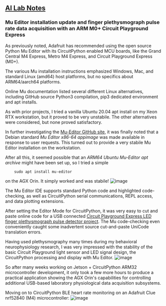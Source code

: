 ## <u>AI Lab Notes</u>

### Mu Editor installation update and finger plethysmograph pulse rate data acquisition with an ARM M0+ Circuit Playground Express

As previously noted, Adafruit has recommended using the open source Python Mu Editor with its CircuitPython enabled MCU boards, like the Grand Central M4 Express, Metro M4 Express, and Circuit Playground Express (M0+).  

The various Mu installation instructions emphasized Windows, Mac, and standard Linux (amd64) host platforms, but no specifics about ARM64/aarch64 platforms.

Online Mu documentation listed several different Linux alternatives, including GitHub source Python3 compilation, pip3 dedicated environment and apt installs.

As with prior projects, I tried a vanilla Ubuntu 20.04 apt install on my Xeon RTX workstation, but it proved to be very unstabile.  The other alternatives were considered, but none proved satisfactory.

In further investigating the [Mu-Editor GitHub site](https://github.com/mu-editor/mu/releases), it was finally noted that a Debian standard *Mu Editor x86-64 appimage* was made available in response to user requests.  This turned out to provide a very stabile Mu Editor installation on the workstation.

After all this, it seemed possible that an *ARM64 Ubuntu Mu-Editor apt archive* might have been set up, so I tried a simple 

		sudo apt install mu-editor
  
on the AGX Orin.  It simply worked and was stabile!
![image](https://github.com/rtrelease/Jetson-Symbolics-Neuromorphics/assets/71346897/cb2d70b5-bcb0-4b9e-8eee-c7be7d1dd06a)

The Mu Editor IDE supports standard Python code and highlighted code-checking, as well as CircuitPython serial communications, REPL access, and data plotting extensions.  

After setting the Editor Mode for CircuitPython, it was very easy to cut and paste online code for a USB connected [Circuit Playground Express LED finger plethysmograph pulse detector project](https://cdn-learn.adafruit.com/downloads/pdf/make-it-pulse.pdf).
The Mu code-checking even conveniently caught some inadvertent source cut-and-paste UniCode translation errors.

Having used plethysmography many times during my behavioral neurophysiology research, I was very impressed with the stability of the basic Circuit Playground light sensor and LED signal design, the CircuitPython processing and display with Mu Editor.
![image](https://github.com/rtrelease/Jetson-Symbolics-Neuromorphics/assets/71346897/d1efbbcb-2319-44e4-9c71-8907daa23c82)

So after many weeks working on Jetson + CircuitPython ARM32 microcontroller development, it only took a few more hours to produce a practical application showing the AGX Orin's capabilities for controlling additional USB-based laboratory physiological data acquisition subsystems.

Moving on to CircuitPython BLE heart rate monitoring on an Adafruit Clue nrf52840 (M4) microcontroller:
![image](https://github.com/user-attachments/assets/f170a46a-bfcd-49a8-bfff-f32ea9be90cc)
